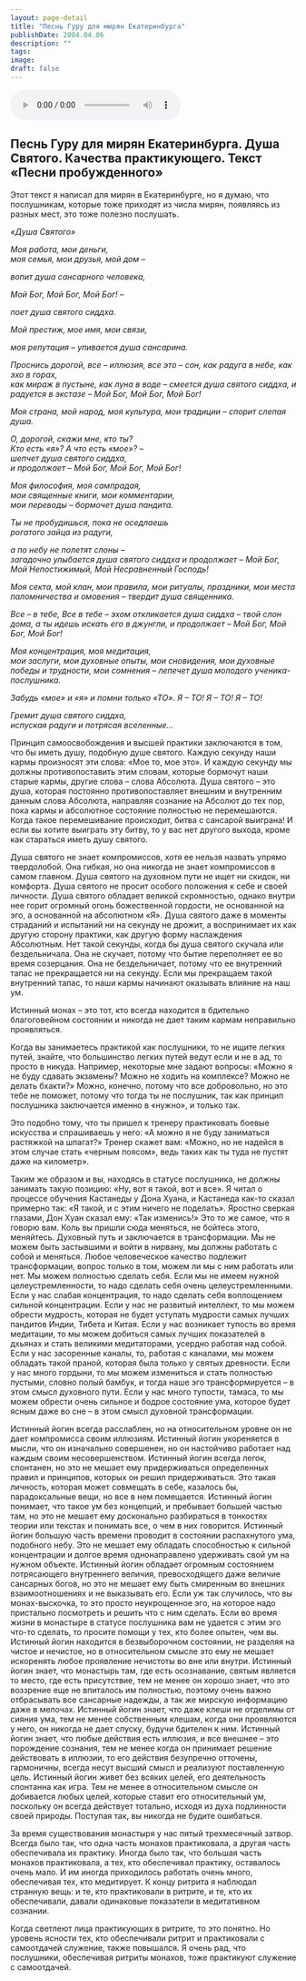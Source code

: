 ```yaml
---
layout: page-detail
title: "Песнь Гуру для мирян Екатеринбурга"
publishDate: 2004.04.06
description: ""
tags:
image:
draft: false
---
```


<audio title="2004.04.06 - Песнь Гуру для мирян Екатеринбурга.mp3" src="https://filer-api.advayta.org/v1.0/public/files/74062" controls=""></audio>

## **Песнь Гуру для мирян Екатеринбурга. Душа Святого.** **Качества практикующего. Текст «Песни пробужденного»**
 Этот текст я написал для мирян в Екатеринбурге, но я думаю, что послушникам, которые тоже приходят из числа мирян, появляясь из разных мест, это тоже полезно послушать.

_«Душа Святого»_ 
  
  
 _Моя работа, мои деньги,_   
 _моя семья, мои друзья, мой дом –_ 

 _вопит душа сансарного человека,_ 

 _Мой Бог, Мой Бог, Мой Бог! –_ 

 _поет душа святого сиддха._ 

 _Мой престиж, мое имя, мои связи,_ 

 _моя репутация – упивается душа сансарина._ 

 _Проснись дорогой, все – иллюзия, все это – сон, как радуга в небе, как эхо в горах,_   
 _как мираж в пустыне, как луна в воде – смеется душа святого сиддха, и радуется в экстазе – Мой Бог, Мой Бог, Мой Бог!_ 

 _Моя страна, мой народ, моя культура, мои традиции – спорит слепая душа._ 

 _О, дорогой, скажи мне, кто ты?_   
 _Кто есть «я»? А что есть «мое»? –_   
 _шепчет душа святого сиддха,_   
 _и продолжает – Мой Бог, Мой Бог, Мой Бог!_ 

 _Моя философия, моя сампрадая,_   
 _мои священные книги, мои комментарии,_   
 _мои переводы – бормочет душа пандита._ 

 _Ты не пробудишься, пока не оседлаешь_   
 _рогатого зайца из радуги,_ 

 _а по небу не полетят слоны –_   
 _загадочно улыбается душа святого сиддха и продолжает – Мой Бог,_   
 _Мой Непостижимый, Мой Несравненный Господь!_ 

 _Моя секта, мой клан, мои правила, мои ритуалы, праздники, мои места паломничества и омовения – твердит душа священника._ 

 _Все – в тебе, Все в тебе – эхом откликается душа сиддха – твой слон дома, а ты идешь искать его в джунгли, и продолжает – Мой Бог, Мой Бог, Мой Бог!_ 

 _Моя концентрация, моя медитация,_   
 _мои заслуги, мои духовные опыты, мои сновидения, мои духовные победы и трудности, мои сомнения – лепечет душа молодого ученика-послушника._ 

 _Забудь «мое» и «я» и помни только «ТО». Я – ТО! Я – ТО! Я – ТО!_ 

 _Гремит душа святого сиддха,_   
 _испуская радуги и потрясая вселенные..._ 
  
  
 Принцип самоосвобождения и высшей практики заключаются в том, что бы иметь душу, подобную душе святого. Каждую секунду наши кармы произносят эти слова: «Мое то, мое это». И каждую секунду мы должны противопоставить этим словам, которые бормочут наши старые кармы, другие слова – слова Абсолюта. Душа святого – это душа, которая постоянно противопоставляет внешним и внутренним данным слова Абсолюта, направляя сознание на Абсолют до тех пор, пока кармы и абсолютное состояние полностью не перемешаются. Когда такое перемешивание происходит, битва с сансарой выиграна! И если вы хотите выиграть эту битву, то у вас нет другого выхода, кроме как стараться иметь душу святого.

 Душа святого не знает компромиссов, хотя ее нельзя назвать упрямо твердолобой. Она гибкая, но она никогда не знает компромиссов в самом главном. Душа святого на духовном пути не ищет ни скидок, ни комфорта. Душа святого не просит особого положения к себе и своей личности. Душа святого обладает великой скромностью, однако внутри нее горит огромный огонь божественной гордости, не основанной на эго, а основанной на абсолютном «Я». Душа святого даже в моменты страданий и испытаний ни на секунду не дрожит, а воспринимает их как другую сторону практики, как другую форму наслаждения Абсолютным. Нет такой секунды, когда бы душа святого скучала или бездельничала. Она не скучает, потому что бытие переполняет ее во время созерцания. Она не бездельничает, потому что ее внутренний тапас не прекращается ни на секунду. Если мы прекращаем такой внутренний тапас, то наши кармы начинают оказывать влияние на наш ум.

  
 Истинный монах – это тот, кто всегда находится в бдительно благоговейном состоянии и никогда не дает таким кармам неправильно проявляться.

 Когда вы занимаетесь практикой как послушники, то не ищите легких путей, знайте, что большинство легких путей ведут если и не в ад, то просто в никуда. Например, некоторые мне задают вопросы: «Можно я не буду сдавать экзамены? Можно не ходить на комплексе? Можно не делать бхакти?» Можно, конечно, потому что все добровольно, но это тебе не поможет, потому что тогда ты не послушник, так как принцип послушника заключается именно в «нужно», и только так.

  
 Это подобно тому, что ты пришел к тренеру практиковать боевые искусства и спрашиваешь у него: «А можно я не буду заниматься растяжкой на шпагат?» Тренер скажет вам: «Можно, но не надейся в этом случае стать «черным поясом», ведь таких как ты туда не пустят даже на километр».

 Таким же образом и вы, находясь в статусе послушника, не должны занимать такую позицию: «Ну, вот я такой, вот и все». Я читал о процессе обучения Кастанеды у Дона Хуана, и Кастанеда как-то сказал примерно так: «Я такой, и с этим ничего не поделать». Яростно сверкая глазами, Дон Хуан сказал ему: «Так изменись!» Это то же самое, что я говорю вам. Коль вы пришли сюда меняться, не бойтесь этого, меняйтесь. Духовный путь и заключается в трансформации. Мы не можем быть застывшими и войти в нирвану, мы должны работать с собой и меняться. Любое человеческое качество подлежит трансформации, вопрос только в том, можем ли мы с ним работать или нет. Мы можем полностью сделать себя. Если мы не имеем нужной целеустремленности, то надо сделать себя очень целеустремленными. Если у нас слабая концентрация, то надо сделать себя воплощением сильной концентрации. Если у нас не развитый интеллект, то мы можем обрести мудрость, которая не будет уступать мудрости самых лучших пандитов Индии, Тибета и Китая. Если у нас возникает тупость во время медитации, то мы можем добиться самых лучших показателей в дхьянах и стать великими медитаторами, усердно работая над собой. Если у нас засоренные каналы, то, работая с каналами, мы можем обладать такой праной, которая была только у святых древности. Если у нас много гордыни, то мы можем измениться и стать полностью пустыми, словно полый бамбук, и тогда наше эго трансформируется – в этом смысл духовного пути. Если у нас много тупости, тамаса, то мы можем обрести очень сильное и бодрое состояние ума, которое будет ясным даже во сне – в этом смысл духовной трансформации.

  
 Истинный йогин всегда расслаблен, но на относительном уровне он не дает компромисса своим иллюзиям. Истинный йогин укореняется в мысли, что он изначально совершенен, но он настойчиво работает над каждым своим несовершенством. Истинный йогин всегда легок, спонтанен, но это не мешает ему придерживаться определенных правил и принципов, которых он решил придерживаться. Это такая личность, которая может совмещать в себе, казалось бы, парадоксальные вещи, но все в нем помещается. Истинный йогин понимает, что такое ум без концепций, и пребывает большей частью там, но это не мешает ему досконально разбираться в тонкостях теории или текстах и понимать все, о чем в них говорится. Истинный йогин большую часть времени проводит в состоянии распахнутого ума, подобного небу. Это не мешает ему обладать способностью к сильной концентрации и долгое время однонаправлено удерживать свой ум на нужном объекте. Истинный йогин обладает огромным состоянием потрясающего внутреннего величия, превосходящего даже величие сансарных богов, но это не мешает ему быть смиренным во внешних взаимоотношениях и не выказывать его. Если уж так случилось, что вы монах-выскочка, то это просто неукрощенное эго, на которое надо пристально посмотреть и решить что с ним сделать. Если во время жизни в монастыре в статусе послушника вам не удается с этим эго что-то сделать, то просите помощи у тех, кто более опытен, чем вы. Истинный йогин находится в безвыборочном состоянии, не разделяя на чистое и нечистое, но в относительном смысле это ему не мешает искоренять любое проявление нечистоты во вне или внутри. Истинный йогин знает, что монастырь там, где есть осознавание, святым является то место, где есть присутствие, тем не менее он хорошо знает, что это воззрение еще не впиталось им полностью, поэтому очень важно отбрасывать все сансарные надежды, а так же мирскую информацию даже в мелочах. Истинный йогин знает, что даже клеши не отделимы от сияния ума, тем не менее собственным клешам, когда они проявляются у него, он никогда не дает спуску, будучи бдителен к ним. Истинный йогин знает, что любые действия есть иллюзия, и все внешнее – это порождение сознания, тем не менее когда он принимает решение действовать в иллюзии, то его действия безупречно отточены, гармоничны, всегда несут высший смысл и реализуют поставленную цель. Истинный йогин живет без всяких целей, его деятельность спонтанна как игра. Тем не менее в относительном смысле он добивается любых целей, которые ставит его относительный ум, поскольку он всегда действует тотально, исходя из духа подлинности своей природы. Поступая так, вы никогда не будите ошибаться.
  
  
 За время существования монастыря у нас пятый трехмесячный затвор. Всегда было так, что одна часть монахов практиковала, а другая часть обеспечивала их практику. Иногда было так, что большая часть монахов практиковала, а тех, кто обеспечивал практику, оставалось очень мало. И им иногда приходилось работать очень много, обеспечивая тех, кто медитирует. К концу ритрита я наблюдал странную вещь: и те, кто практиковали в ритрите, и те, кто их обеспечивали, давали одинаковые показатели в медитативном сознании.

  
 Когда светлеют лица практикующих в ритрите, то это понятно. Но уровень ясности тех, кто обеспечивали ритрит и практиковали с самоотдачей служение, также повышался. Я очень рад, что послушники, обеспечивая ритриты монахов, тоже практикуют служение с самоотдачей. 

  
